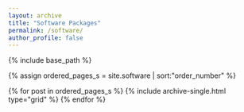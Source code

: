 ```yaml
---
layout: archive
title: "Software Packages"
permalink: /software/
author_profile: false
---
```


<nbsp>
{% include base_path %}

{% assign ordered_pages_s = site.software | sort:"order_number" %}

{% for post in ordered_pages_s %}
  {% include archive-single.html type="grid" %}
{% endfor %}